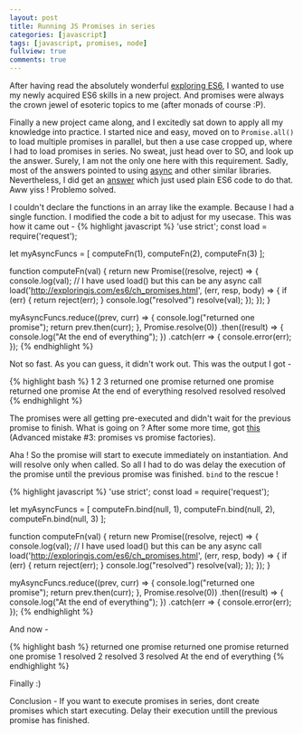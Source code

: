 ```yaml
---
layout: post
title: Running JS Promises in series
categories: [javascript]
tags: [javascript, promises, node]
fullview: true
comments: true
---
```



After having read the absolutely wonderful [exploring ES6](http://exploringjs.com/es6/index.html), I wanted to use my newly acquired ES6 skills in a new project. And promises were always the crown jewel of esoteric topics to me (after monads of course :P).

Finally a new project came along, and I excitedly sat down to apply all my knowledge into practice. I started nice and easy, moved on to `Promise.all()` to load multiple promises in parallel, but then a use case cropped up, where I had to load promises in series. No sweat, just head over to SO, and look up the answer. Surely, I am not the only one here with this requirement. Sadly, most of the answers pointed to using [async](http://npmjs.com/package/async) and other similar libraries. Nevertheless, I did get an [answer](http://stackoverflow.com/a/33741475/1027058) which just used plain ES6 code to do that. Aww yiss ! Problemo solved.

I couldn't declare the functions in an array like the example. Because I had a single function. I modified the code a bit to adjust for my usecase. This was how it came out -
{% highlight javascript %}
'use strict';
const load = require('request');

let myAsyncFuncs = [
  computeFn(1),
  computeFn(2),
  computeFn(3)
];

function computeFn(val) {
  return new Promise((resolve, reject) => {
    console.log(val);
    // I have used load() but this can be any async call
    load('http://exploringjs.com/es6/ch_promises.html', (err, resp, body) => {
      if (err) {
        return reject(err);
      }
      console.log("resolved")
      resolve(val);
    });
  });
}

myAsyncFuncs.reduce((prev, curr) => {
  console.log("returned one promise");
  return prev.then(curr);
}, Promise.resolve(0))
.then((result) => {
  console.log("At the end of everything");
})
.catch(err => {
  console.error(err);
});
{% endhighlight %}


Not so fast. As you can guess, it didn't work out. This was the output I got -

{% highlight bash %}
1
2
3
returned one promise
returned one promise
returned one promise
At the end of everything
resolved
resolved
resolved
{% endhighlight %}

The promises were all getting pre-executed and didn't wait for the previous promise to finish. What is going on ? After some more time, got [this](https://pouchdb.com/2015/05/18/we-have-a-problem-with-promises.html) (Advanced mistake #3: promises vs promise factories).

Aha ! So the promise will start to execute immediately on instantiation. And will resolve only when called. So all I had to do was delay the execution of the promise until the previous promise was finished. `bind` to the rescue !

{% highlight javascript %}
'use strict';
const load = require('request');

let myAsyncFuncs = [
  computeFn.bind(null, 1),
  computeFn.bind(null, 2),
  computeFn.bind(null, 3)
];

function computeFn(val) {
  return new Promise((resolve, reject) => {
    console.log(val);
    // I have used load() but this can be any async call
    load('http://exploringjs.com/es6/ch_promises.html', (err, resp, body) => {
      if (err) {
        return reject(err);
      }
      console.log("resolved")
      resolve(val);
    });
  });
}

myAsyncFuncs.reduce((prev, curr) => {
  console.log("returned one promise");
  return prev.then(curr);
}, Promise.resolve(0))
.then((result) => {
  console.log("At the end of everything");
})
.catch(err => {
  console.error(err);
});
{% endhighlight %}

And now -

{% highlight bash %}
returned one promise
returned one promise
returned one promise
1
resolved
2
resolved
3
resolved
At the end of everything
{% endhighlight %}

Finally :)

Conclusion - If you want to execute promises in series, dont create promises which start executing. Delay their execution untill the previous promise has finished.



